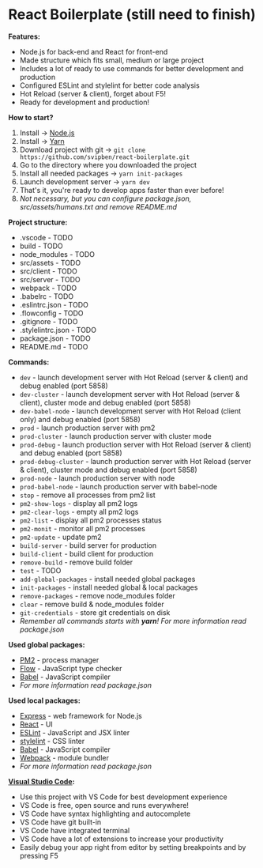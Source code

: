 # React Boilerplate (still need to finish)

**Features:**
- Node.js for back-end and React for front-end
- Made structure which fits small, medium or large project
- Includes a lot of ready to use commands for better development and production
- Configured ESLint and stylelint for better code analysis
- Hot Reload (server & client), forget about F5!
- Ready for development and production!

**How to start?**
1. Install -> [Node.js](https://nodejs.org/en/download)
2. Install -> [Yarn](https://yarnpkg.com/en/docs/install)
3. Download project with git -> `git clone https://github.com/svipben/react-boilerplate.git`
4. Go to the directory where you downloaded the project
5. Install all needed packages -> `yarn init-packages`
6. Launch development server -> `yarn dev`
7. That's it, you're ready to develop apps faster than ever before!
8. *Not necessary, but you can configure package.json, src/assets/humans.txt and remove README.md*

**Project structure:**
- .vscode - TODO
- build - TODO
- node_modules - TODO
- src/assets - TODO
- src/client - TODO
- src/server - TODO
- webpack - TODO
- .babelrc - TODO
- .eslintrc.json - TODO
- .flowconfig - TODO
- .gitignore - TODO
- .stylelintrc.json - TODO
- package.json - TODO
- README.md - TODO

**Commands:**
- `dev` - launch development server with Hot Reload (server & client) and debug enabled (port 5858)
- `dev-cluster` - launch development server with Hot Reload (server & client), cluster mode and debug enabled (port 5858)
- `dev-babel-node` - launch development server with Hot Reload (client only) and debug enabled (port 5858)
- `prod` - launch production server with pm2
- `prod-cluster` - launch production server with cluster mode
- `prod-debug` - launch production server with Hot Reload (server & client) and debug enabled (port 5858)
- `prod-debug-cluster` - launch production server with Hot Reload (server & client), cluster mode and debug enabled (port 5858)
- `prod-node` - launch production server with node
- `prod-babel-node` - launch production server with babel-node
- `stop` - remove all processes from pm2 list
- `pm2-show-logs` - display all pm2 logs
- `pm2-clear-logs` - empty all pm2 logs
- `pm2-list` - display all pm2 processes status
- `pm2-monit` - monitor all pm2 processes
- `pm2-update` - update pm2
- `build-server` - build server for production
- `build-client` - build client for production
- `remove-build` - remove build folder
- `test` - TODO
- `add-global-packages` - install needed global packages
- `init-packages` - install needed global & local packages
- `remove-packages` - remove node_modules folder
- `clear` - remove build & node_modules folder
- `git-credentials` - store git credentials on disk
- *Remember all commands starts with __yarn__! For more information read package.json*

**Used global packages:**
- [PM2](http://pm2.keymetrics.io) - process manager
- [Flow](https://flowtype.org) - JavaScript type checker
- [Babel](http://babeljs.io) - JavaScript compiler
- *For more information read package.json*

**Used local packages:**
- [Express](http://expressjs.com/) - web framework for Node.js
- [React](https://facebook.github.io/react) - UI
- [ESLint](http://eslint.org) - JavaScript and JSX linter
- [stylelint](https://stylelint.io) - CSS linter
- [Babel](http://babeljs.io) - JavaScript compiler
- [Webpack](https://webpack.js.org) - module bundler
- *For more information read package.json*

**[Visual Studio Code](https://code.visualstudio.com):**
- Use this project with VS Code for best development experience
- VS Code is free, open source and runs everywhere!
- VS Code have syntax highlighting and autocomplete
- VS Code have git built-in
- VS Code have integrated terminal
- VS Code have a lot of extensions to increase your productivity
- Easily debug your app right from editor by setting breakpoints and by pressing F5